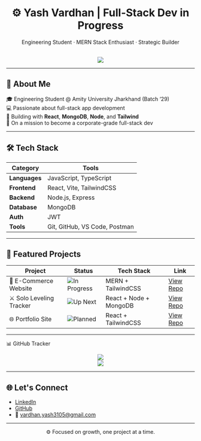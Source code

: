 <h1 align="center">⚙️ Yash Vardhan | Full-Stack Dev in Progress</h1>

<p align="center">
  Engineering Student · MERN Stack Enthusiast · Strategic Builder
</p>

<br/>

<div align="center">
  <img src="https://skillicons.dev/icons?i=react,nodejs,express,mongodb,js,ts,tailwind,vite,git,github,vscode&perline=6" />
</div>

---

## 🧠 About Me

🎓 Engineering Student @ Amity University Jharkhand (Batch ‘29)  
💻 Passionate about full-stack app development  
🧠 Building with **React**, **MongoDB**, **Node**, and **Tailwind**  
🎯 On a mission to become a corporate-grade full-stack dev

---

## 🛠️ Tech Stack

| Category     | Tools |
| ------------ | ----- |
| **Languages** | JavaScript, TypeScript |
| **Frontend**  | React, Vite, TailwindCSS |
| **Backend**   | Node.js, Express |
| **Database**  | MongoDB |
| **Auth**      | JWT |
| **Tools**     | Git, GitHub, VS Code, Postman |

---

## 🚀 Featured Projects

| Project                  | Status                                                                 | Tech Stack                   | Link                                                                 |
|--------------------------|------------------------------------------------------------------------|------------------------------|----------------------------------------------------------------------|
| 🛒 E-Commerce Website     | ![In Progress](https://img.shields.io/badge/Status-In_Progress-orange) | MERN + TailwindCSS           | [View Repo](https://github.com/yashvardhan3105/E-Commerce-Website)  |
| ⚔️ Solo Leveling Tracker | ![Up Next](https://img.shields.io/badge/Status-Up_Next-blue)           | React + Node + MongoDB       | [View Repo](https://github.com/yashvardhan3105/SoloLevelingTracker) |
| 🌐 Portfolio Site         | ![Planned](https://img.shields.io/badge/Status-Planned-lightgrey)     | React + TailwindCSS           | [View Repo](https://github.com/yashvardhan3105/Portfolio)           |


---

📊 GitHub Tracker
<div align="center"> 
<img src="https://streak-stats.demolab.com?user=yashvardhan3105&theme=transparent&hide_border=true&short_numbers=true)](https://git.io/streak-stats"/>
<br/> 
<img src="https://img.shields.io/badge/⭐%20Starred%20Repos-5-FFD700?style=for-the-badge&labelColor=111827&color=FFD700" /> </div>

---

## 🌐 Let's Connect

- [LinkedIn](https://www.linkedin.com/in/vardhan-yash3105/)
- [GitHub](https://github.com/yashvardhan3105)
- 📧 vardhan.yash3105@gmail.com

---

<p align="center">
  ⚙️ Focused on growth, one project at a time.
</p>

